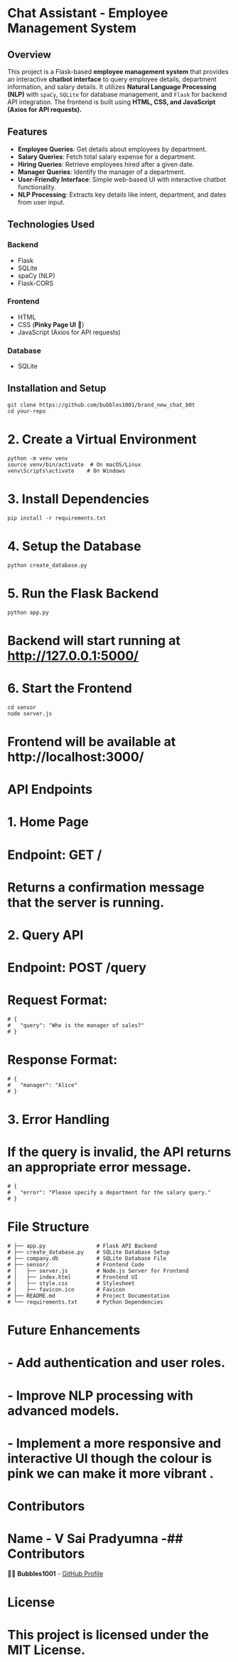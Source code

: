 # **Chat Assistant - Employee Management System**

## **Overview**
This project is a Flask-based **employee management system** that provides an interactive **chatbot interface** to query employee details, department information, and salary details. It utilizes **Natural Language Processing (NLP)** with `spaCy`, `SQLite` for database management, and `Flask` for backend API integration. The frontend is built using **HTML, CSS, and JavaScript (Axios for API requests).**

## **Features**
- **Employee Queries**: Get details about employees by department.
- **Salary Queries**: Fetch total salary expense for a department.
- **Hiring Queries**: Retrieve employees hired after a given date.
- **Manager Queries**: Identify the manager of a department.
- **User-Friendly Interface**: Simple web-based UI with interactive chatbot functionality.
- **NLP Processing**: Extracts key details like intent, department, and dates from user input.

## **Technologies Used**
### **Backend**
- Flask
- SQLite
- spaCy (NLP)
- Flask-CORS

### **Frontend**
- HTML
- CSS (**Pinky Page UI** 🎀)
- JavaScript (Axios for API requests)

### **Database**
- SQLite

## **Installation and Setup**
```# 1. Clone the Repository
git clone https://github.com/bubbles1001/brand_new_chat_b0t
cd your-repo
```

# 2. Create a Virtual Environment
```
python -m venv venv
source venv/bin/activate  # On macOS/Linux
venv\Scripts\activate    # On Windows
```
# 3. Install Dependencies
```
pip install -r requirements.txt
```
# 4. Setup the Database
```
python create_database.py
```
# 5. Run the Flask Backend
```
python app.py
```
# Backend will start running at http://127.0.0.1:5000/

# 6. Start the Frontend
```
cd sensor
node server.js
```
# Frontend will be available at http://localhost:3000/

# API Endpoints

# 1. Home Page
# Endpoint: GET /
# Returns a confirmation message that the server is running.

# 2. Query API
# Endpoint: POST /query
# Request Format:
```
# {
#   "query": "Who is the manager of sales?"
# }
```
# Response Format:
```
# {
#   "manager": "Alice"
# }
```
# 3. Error Handling
# If the query is invalid, the API returns an appropriate error message.
```
# {
#   "error": "Please specify a department for the salary query."
# }
```
# File Structure
```
# ├── app.py                # Flask API Backend
# ├── create_database.py    # SQLite Database Setup
# ├── company.db            # SQLite Database File
# ├── sensor/               # Frontend Code
# │   ├── server.js         # Node.js Server for Frontend
# │   ├── index.html        # Frontend UI
# │   ├── style.css         # Stylesheet
# │   ├── favicon.ico       # Favicon
# ├── README.md             # Project Documentation
# └── requirements.txt      # Python Dependencies
```
# Future Enhancements
# - Add authentication and user roles.
# - Improve NLP processing with advanced models.
# - Implement a more responsive and interactive UI though the colour is pink we can make it more vibrant .

# Contributors
# Name - V Sai Pradyumna  -## **Contributors**
👩‍💻 **Bubbles1001** - [GitHub Profile](https://github.com/bubbles1001)

# License
# This project is licensed under the MIT License.

